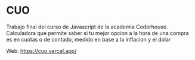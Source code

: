 # CUO
Trabajo final del curso de Javascript de la academia Coderhouse. Calculadora que permite saber si tu mejor opcion a la hora de una 
compra es en cuotas o de contado, medido en base a la inflacion y el dolar

Web: https://cuo.vercel.app/

